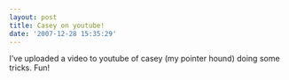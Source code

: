 ```yaml
---
layout: post
title: Casey on youtube!
date: '2007-12-28 15:35:29'
---
```



I’ve uploaded a video to youtube of casey (my pointer hound) doing some tricks. Fun!

<object height="355" width="425"><param name="movie" value="http://www.youtube.com/v/-Cku26l_Bfw&rel=1"></param><param name="wmode" value="transparent"></param><embed height="355" src="http://www.youtube.com/v/-Cku26l_Bfw&rel=1" type="application/x-shockwave-flash" width="425" wmode="transparent"></embed></object>


